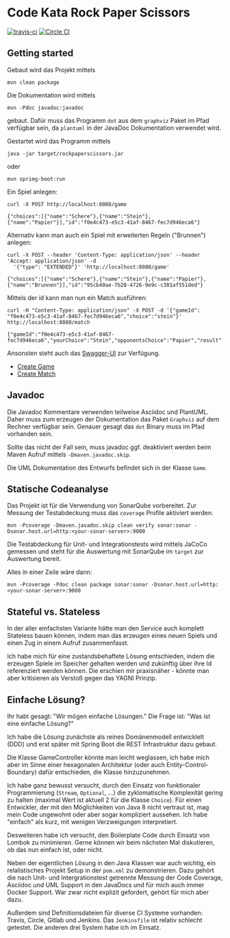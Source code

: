 Code Kata Rock Paper Scissors
=============================
[![travis-ci](https://travis-ci.org/MehrCurry/RockPaperScissors.svg?branch=master)](https://travis-ci.org/MehrCurry/RockPaperScissors)
[![Circle CI](https://circleci.com/gh/MehrCurry/RockPaperScissors/tree/master.svg?style=svg)](https://circleci.com/gh/MehrCurry/RockPaperScissors/tree/master)


Getting started
---------------
Gebaut wird das Projekt mittels

    mvn clean package
    
Die Dokumentation wird mittels

    mvn -Pdoc javadoc:javadoc
    
gebaut. Dafür muss das Programm `dot` aus dem `graphviz` Paket im Pfad verfügbar sein, da `plantuml` in der JavaDoc Dokumentation
verwendet wird.

Gestartet wird das Programm mittels

    java -jar target/rockpaperscissors.jar

oder

    mvn sprimg-boot:run
    
Ein Spiel anlegen:

    curl -X POST http://localhost:8080/game
    
    {"choices":[{"name":"Schere"},{"name":"Stein"},{"name":"Papier"}],"id":"f0e4c473-e5c3-41af-8467-fec7d946eca6"}

Alternativ kann man auch ein Spiel mit erweiterten Regeln ("Brunnen") anlegen:

    curl -X POST --header 'Content-Type: application/json' --header 'Accept: application/json' -d
      '{"type": "EXTENDED"}' 'http://localhost:8080/game'

    {"choices":[{"name":"Schere"},{"name":"Stein"},{"name":"Papier"},{"name":"Brunnen"}],"id":"95cb40ae-7b28-4726-9e9c-c301af551ded"}

Mittels der id kann man nun ein Match ausführen:
    
    curl -H "Content-Type: application/json" -X POST -d '{"gameId": "f0e4c473-e5c3-41af-8467-fec7d946eca6","choice":"stein"}' http://localhost:8080/match
    
    {"gameId":"f0e4c473-e5c3-41af-8467-fec7d946eca6","yourChoice":"Stein","opponentsChoice":"Papier","result":"LOOSE"}

Ansonsten steht auch das [Swagger-UI](http://localhost:8080/swagger-ui.html) zur Verfügung.

* [Create Game](http://localhost:8080/swagger-ui.html#!/game-resource/createGameUsingPOST)
* [Create Match](http://localhost:8080/swagger-ui.html#!/match-resource/singleMatchUsingPOST)

Javadoc
-------
Die Javadoc Kommentare verwenden teilweise Asciidoc und PlantUML. Daher muss zum erzeugen
der Dokumentation das Paket `Graphviz` auf dem Rechner verfügbar sein. Genauer gesagt
das `dot` Binary muss im Pfad vorhanden sein.

Sollte das nicht der Fall sein, muss javadoc ggf. deaktiviert werden beim
Maven Aufruf mittels `-Dmaven.javadoc.skip`.

Die UML Dokumentation des Entwurfs befindet sich in der Klasse `Game`.

Statische Codeanalyse
---------------------
Das Projekt ist für die Verwendung von SonarQube vorbereitet.  Zur Messung der
Testabdeckung muss das `coverage` Profile aktiviert werden.

    mvn -Pcoverage -Dmaven.javadoc.skip clean verify sonar:sonar -Dsonar.host.url=http:<your-sonar-server>:9000
    
Die Testabdeckung für Unit- und Integrationstests wird mittels JaCoCo gemessen
und steht für die Auswertung mit SonarQube im `target` zur Auswertung bereit.

Alles in einer Zeile wäre dann:

    mvn -Pcoverage -Pdoc clean package sonar:sonar -Dsonar.host.url=http:<your-sonar-server>:9000
    
Stateful vs. Stateless
----------------------
In der aller einfachsten Variante hätte man den Service auch komplett Stateless bauen können,
indem man das erzeugen eines neuen Spiels und einen Zug in einem Aufruf zusammenfasst.

Ich habe mich für eine zustandsbehaftete Lösung entschieden, indem die erzeugen Spiele im
Speicher gehalten werden und zukünftig über ihre Id referenziert werden können. Die erschien
mir praxisnäher - könnte man aber kritisieren als Verstoß gegen das YAGNI Prinzip.

Einfache Lösung?
----------------
Ihr habt gesagt: "Wir mögen einfache Lösungen." Die Frage ist: "Was ist eine einfache Lösung?"

Ich habe die Lösung zunächste als reines Domänenmodell entwicklelt (DDD) und erst später mit
Spring Boot die REST Infrastruktur dazu gebaut.

Die Klasse GameController könnte man leicht weglassen, ich habe mich aber im Sinne einer hexagonalen
Architektur (oder auch Entity-Control-Boundary) dafür entschieden, die Klasse hinzuzunehmen.

Ich habe ganz bewusst versucht, durch den Einsatz von funktionaler Programmierung (`Stream`, `Optional`, ...)
die zyklomatische Komplexität gering zu halten (maximal Wert ist aktuell 2 für die Klasse `Choice`).
Für einen Entwickler, der mit den Möglichkeiten von Java 8 nicht vertraut ist, mag mein Code ungewohnt
oder aber sogar kompliziert aussehen. Ich habe "einfach" als kurz, mit wenigen Verzweigungen interpretiert.
 
Desweiteren habe ich versucht, den Boilerplate Code durch Einsatz von Lombok zu minimieren. Gerne können wir
beim nächsten Mal diskutieren, ob das nun einfach ist, oder nicht.

Neben der eigentlichen Lösung in den Java Klassen war auch wichtig, ein relalistisches Projekt Setup in der
`pom.xml` zu demonstrieren. Dazu gehört die nach Unit- und Intergrationstest getrennte Messung der Code
Coverage, Asciidoc und UML Support in den JavaDocs und für mich auch immer Docker Support. War zwar nicht
explizit gefordert, gehört für mich aber dazu.

Außerdem sind Definitionsdateien für diverse CI Systeme vorhanden: Travis, Circle, Gitlab und Jenkins. Das
`Jenkinsfile` ist relativ schlecht getestet. Die anderen drei System habe ich im Einsatz.